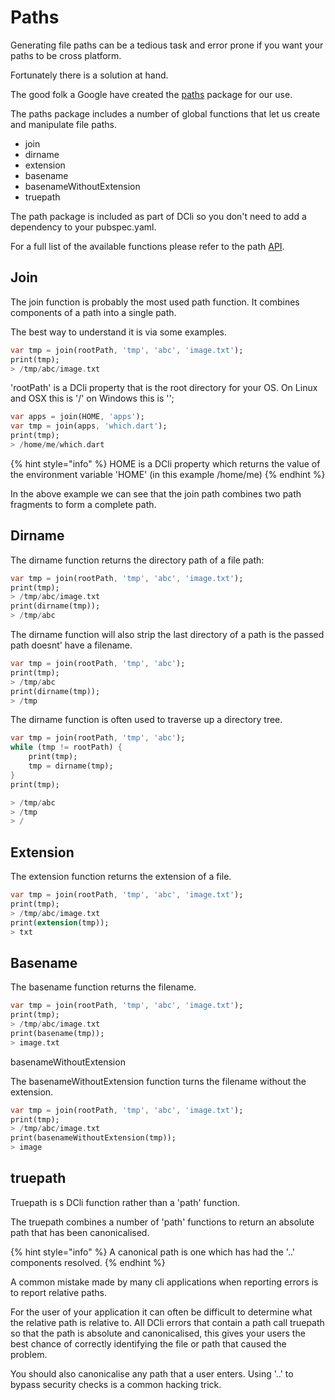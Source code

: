 # Paths

Generating file paths can be a tedious task and error prone if you want your paths to be cross platform.

Fortunately there is a solution at hand.

The good folk a Google have created the [paths](https://pub.dev/packages/path) package for our use.

The paths package includes a number of global functions that let us create and manipulate file paths.

* join
* dirname
* extension
* basename
* basenameWithoutExtension
* truepath

The path package is included as part of DCli so you don't need to add a dependency to your pubspec.yaml.

For a full list of the available functions please refer to the path [API](https://pub.dev/documentation/path/latest/).

## Join

The join function is probably the most used path function. It combines components of a path into a single path.

The best way to understand it is via some examples.

```dart
var tmp = join(rootPath, 'tmp', 'abc', 'image.txt');
print(tmp);
> /tmp/abc/image.txt
```

'rootPath' is a DCli property that is the root directory for your OS. On Linux and OSX this is '/' on Windows this is '\';

```dart
var apps = join(HOME, 'apps');
var tmp = join(apps, 'which.dart');
print(tmp);
> /home/me/which.dart
```

{% hint style="info" %}
HOME  is a DCli property which  returns the value of the environment variable 'HOME' \(in this example /home/me\)
{% endhint %}

In the above example we can see that the join path combines two path fragments to form a complete path.

## Dirname

The dirname function returns the directory path of a file path:

```dart
var tmp = join(rootPath, 'tmp', 'abc', 'image.txt');
print(tmp);
> /tmp/abc/image.txt
print(dirname(tmp));
> /tmp/abc
```

The dirname function will also strip the last directory of a path is the passed path doesnt' have a filename.

```dart
var tmp = join(rootPath, 'tmp', 'abc');
print(tmp);
> /tmp/abc
print(dirname(tmp));
> /tmp
```

The dirname function is often used to traverse up a directory tree.

```dart
var tmp = join(rootPath, 'tmp', 'abc');
while (tmp != rootPath) {
    print(tmp);
    tmp = dirname(tmp);
}
print(tmp);

> /tmp/abc
> /tmp
> /
```

## Extension

The extension function returns the extension of a file.

```dart
var tmp = join(rootPath, 'tmp', 'abc', 'image.txt');
print(tmp);
> /tmp/abc/image.txt
print(extension(tmp));
> txt
```

## Basename

The basename function returns the filename.

```dart
var tmp = join(rootPath, 'tmp', 'abc', 'image.txt');
print(tmp);
> /tmp/abc/image.txt
print(basename(tmp));
> image.txt
```

basenameWithoutExtension

The basenameWithoutExtension function turns the filename without the extension.

```dart
var tmp = join(rootPath, 'tmp', 'abc', 'image.txt');
print(tmp);
> /tmp/abc/image.txt
print(basenameWithoutExtension(tmp));
> image
```

## truepath

Truepath is s DCli function rather than a 'path' function.

The truepath combines a number of 'path' functions to return an absolute path that has been canonicalised.

{% hint style="info" %}
A canonical path is one which has had the '..' components resolved.
{% endhint %}

A common mistake made by many cli applications when reporting errors is to report relative paths.

For the user of your application it can often be difficult to determine what the relative path is relative to. All DCli errors that contain a path call truepath so that the path is absolute and canonicalised, this gives your users the best chance of correctly identifying the file or path that caused the problem.

You should also canonicalise any path that a user enters. Using '..' to bypass security checks is a common hacking trick.

